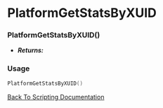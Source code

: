 # PlatformGetStatsByXUID

### PlatformGetStatsByXUID()
- ***Returns:*** 

### Usage

```Lua
PlatformGetStatsByXUID()
```


[Back To Scripting Documentation](../README.md)
